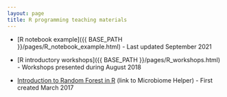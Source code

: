 ```yaml
---
layout: page
title: R programming teaching materials
---
```


* [R notebook example]({{ BASE_PATH }}/pages/R_notebook_example.html) - Last updated September 2021 

* [R introductory workshops]({{ BASE_PATH }}/pages/R_workshops.html) - Workshops presented during August 2018 

* [Introduction to Random Forest in R](https://github.com/LangilleLab/microbiome_helper/wiki/Random-Forest-Tutorial) (link to Microbiome Helper) - First created March 2017  

